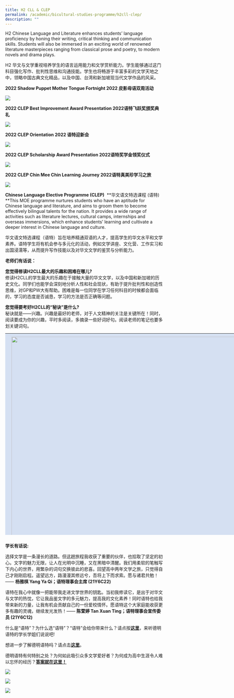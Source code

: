 ```yaml
---
title: H2 CLL & CLEP
permalink: /academic/bicultural-studies-programme/h2cll-clep/
description: ""
---
```







H2 Chinese Language and Literature enhances students’ language proficiency by honing their writing, critical thinking and communication skills. Students will also be immersed in an exciting world of renowned literature masterpieces ranging from classical prose and poetry, to modern novels and drama plays.

H2 华文与文学重视培养学生的语言运用能力和文学赏析能力。学生能够通过这门科目强化写作、批判性思维和沟通技能。学生也将畅游于丰富多彩的文学天地之中，领略中国古典文化精品，以及中国、台湾和新加坡现当代文学作品的风采。

**2022 Shadow Puppet Mother Tongue Fortnight 2022 皮影母语双周活动**

![](/images/2022-Shadow-Puppet_Mother-Tongue-fortnight-2022.jpeg)

**2022 CLEP Best Improvement Award Presentation 2022语特飞跃奖颁奖典礼**

![](/images/2022-CLEP-Best-Improvement-Award-presentation-2022-scaled.jpg)

**2022 CLEP Orientation 2022 语特迎新会**

![](/images/2022-CLEP-Orientation-2022.jpg)

**2022 CLEP Scholarship Award Presentation 2022语特奖学金领奖仪式**

![](/images/2022-CLEP-Scholarship-Award-presentation-2022-scaled.jpg)

**2022 CLEP Chin Mee Chin Learning Journey 2022语特真美珍学习之旅**

![](/images/2022-CLEP-Student-Council-Handover-Ceremony-2022-scaled.jpg)

**Chinese Language Elective Programme (CLEP)**  **华文语文特选课程 (语特)  
**This MOE programme nurtures students who have an aptitude for Chinese language and literature, and aims to groom them to become effectively bilingual talents for the nation. It provides a wide range of activities such as literature lectures, cultural camps, internships and overseas immersions, which enhance students’ learning and cultivate a deeper interest in Chinese language and culture.

华文语文特选课程（语特）旨在培养精通双语的人才，提高学生的华文水平和文学素养。语特学生将有机会参与多元化的活动，例如文学讲座、文化营、工作实习和出国浸濡等，从而提升写作技能以及对华文文学的鉴赏与分析能力。

**老师们有话说：**

**您觉得修读H2CLL最大的乐趣和困难在哪儿?**  
修读H2CLL的学生最大的乐趣在于接触大量的华文文学，以及中国和新加坡的历史文化。同学们也能学会深刻地分析人性和社会现状，有助于提升批判性和创造性思维，对GP和PW大有帮助。困难是每一位同学在学习任何科目的时候都会面临的，学习的态度是否诚恳，学习的方法是否正确等问题。

**您觉得要考好H2CLL的“秘诀”是什么?**  
秘诀就是——兴趣。兴趣是最好的老师，对于人文精神的关注是关键所在！同时，阅读要成为你的兴趣，平时多阅读，多摘录一些好词好句。阅读老师的笔记也要多划关键词句。

<table style="box-sizing: border-box; border-collapse: collapse; border-spacing: 0px; margin: 0px 0px 1.5em; width: 996px; border: none; color: rgb(64, 64, 64); font-family: &quot;PT Sans&quot;, Arial, Helvetica, 宋体, SimSun, 华文细黑, STXihei; font-size: 16px; font-style: normal; font-variant-ligatures: normal; font-variant-caps: normal; font-weight: 400; letter-spacing: normal; orphans: 2; text-align: start; text-transform: none; white-space: normal; widows: 2; word-spacing: 0px; -webkit-text-stroke-width: 0px; background-color: rgb(241, 241, 236); text-decoration-thickness: initial; text-decoration-style: initial; text-decoration-color: initial; height: 643px;"><tbody style="box-sizing: border-box;"><tr style="box-sizing: border-box;"><td style="box-sizing: border-box; padding: 10px 20px; line-height: 1.2; text-align: left; border-bottom: 1px solid rgb(241, 241, 236); border-right: 1px solid rgb(241, 241, 236); color: rgb(20, 22, 56); background: rgb(213, 224, 242); width: 987.2px;"><img loading="lazy" class="alignnone size-full wp-image-20355" src="/images/Group-Photo_CLEP.png" alt="" width="1186" height="718" style="box-sizing: border-box; border: 0px; height: auto; max-width: 100%;"></td></tr><tr style="box-sizing: border-box;"><td style="box-sizing: border-box; padding: 10px 20px; line-height: 1.2; text-align: center; border-bottom: 1px solid rgb(241, 241, 236); border-right: 1px solid rgb(241, 241, 236); color: rgb(255, 255, 255); background: rgb(123, 137, 182); width: 987.2px;"><strong style="box-sizing: border-box; font-weight: bold;">2019年CLEP高一高二大合照 Group Photograph of 2019 Y5 and Y6 CLEP Students</strong></td></tr></tbody></table>

**学长有话说:**

选择文学是一条漫长的道路。但这趟旅程我收获了重要的伙伴，也拾取了坚定的初心。文字的魅力无限，让人在光明中沉睡，又在黑暗中清醒。我们用柔软的笔触写下内心的世界，用繁杂的词句交换彼此的悲喜。回望高中两年文学之旅，只觉得自己才刚刚启程。遥望远方，路漫漫其修远兮，吾将上下而求索。愿与诸君共勉！—— **杨雅棋 Yang Ya Qi；语特理事会主席 (21Y6C22)**

语特在我心中就像一把能带我走进文学世界的钥匙。当初我修读它，是出于对华文与文学的热忱，它让我品鉴文字的多元魅力，提高我的文化素养！同时语特也给我带来新的力量，让我有机会贡献自己的一份爱校情怀。愿语特这个大家庭能收获更多有趣的灵魂，继续发光发热！—— **陈萱婷 Tan Xuan Ting；语特理事会宣传委员 (21Y6C12)**

什么是“语特”？为什么选“语特”？“语特”会给你带来什么？请点按[**这里**](https://youtu.be/cF8erxWMc1U)，来听德明语特的学长学姐们说说吧!

想进一步了解德明语特吗？请点击[**这里**](/files/DHS-CLEP-Pamphlet-2022_Page-1_2.pdf)。

德明语特有何特别之处？为何如此吸引众多文学爱好者？为何成为高中生涯令人难以忘怀的经历？[**答案就在这里！**](https://www.youtube.com/watch?v=j7wMy6iMYx0)

![](/images/Openhouse_Page_3-scaled.jpg)

![](/images/Openhouse_Page_2-scaled.jpg)

![](/images/Openhouse_Page_1-scaled.jpg)
